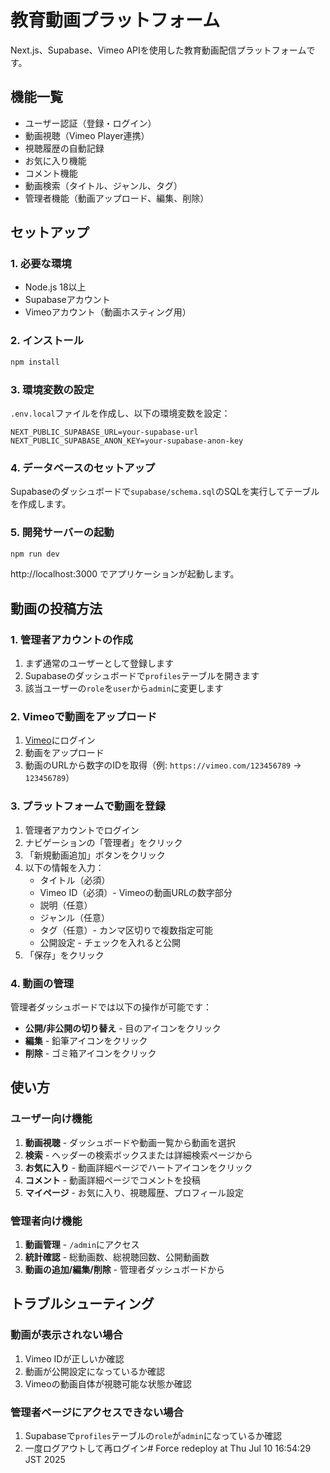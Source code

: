 # 教育動画プラットフォーム

Next.js、Supabase、Vimeo APIを使用した教育動画配信プラットフォームです。

## 機能一覧

- ユーザー認証（登録・ログイン）
- 動画視聴（Vimeo Player連携）
- 視聴履歴の自動記録
- お気に入り機能
- コメント機能
- 動画検索（タイトル、ジャンル、タグ）
- 管理者機能（動画アップロード、編集、削除）

## セットアップ

### 1. 必要な環境

- Node.js 18以上
- Supabaseアカウント
- Vimeoアカウント（動画ホスティング用）

### 2. インストール

```bash
npm install
```

### 3. 環境変数の設定

`.env.local`ファイルを作成し、以下の環境変数を設定：

```env
NEXT_PUBLIC_SUPABASE_URL=your-supabase-url
NEXT_PUBLIC_SUPABASE_ANON_KEY=your-supabase-anon-key
```

### 4. データベースのセットアップ

Supabaseのダッシュボードで`supabase/schema.sql`のSQLを実行してテーブルを作成します。

### 5. 開発サーバーの起動

```bash
npm run dev
```

http://localhost:3000 でアプリケーションが起動します。

## 動画の投稿方法

### 1. 管理者アカウントの作成

1. まず通常のユーザーとして登録します
2. Supabaseのダッシュボードで`profiles`テーブルを開きます
3. 該当ユーザーの`role`を`user`から`admin`に変更します

### 2. Vimeoで動画をアップロード

1. [Vimeo](https://vimeo.com)にログイン
2. 動画をアップロード
3. 動画のURLから数字のIDを取得（例: `https://vimeo.com/123456789` → `123456789`）

### 3. プラットフォームで動画を登録

1. 管理者アカウントでログイン
2. ナビゲーションの「管理者」をクリック
3. 「新規動画追加」ボタンをクリック
4. 以下の情報を入力：
   - タイトル（必須）
   - Vimeo ID（必須）- Vimeoの動画URLの数字部分
   - 説明（任意）
   - ジャンル（任意）
   - タグ（任意）- カンマ区切りで複数指定可能
   - 公開設定 - チェックを入れると公開
5. 「保存」をクリック

### 4. 動画の管理

管理者ダッシュボードでは以下の操作が可能です：

- **公開/非公開の切り替え** - 目のアイコンをクリック
- **編集** - 鉛筆アイコンをクリック
- **削除** - ゴミ箱アイコンをクリック

## 使い方

### ユーザー向け機能

1. **動画視聴** - ダッシュボードや動画一覧から動画を選択
2. **検索** - ヘッダーの検索ボックスまたは詳細検索ページから
3. **お気に入り** - 動画詳細ページでハートアイコンをクリック
4. **コメント** - 動画詳細ページでコメントを投稿
5. **マイページ** - お気に入り、視聴履歴、プロフィール設定

### 管理者向け機能

1. **動画管理** - `/admin`にアクセス
2. **統計確認** - 総動画数、総視聴回数、公開動画数
3. **動画の追加/編集/削除** - 管理者ダッシュボードから

## トラブルシューティング

### 動画が表示されない場合

1. Vimeo IDが正しいか確認
2. 動画が公開設定になっているか確認
3. Vimeoの動画自体が視聴可能な状態か確認

### 管理者ページにアクセスできない場合

1. Supabaseで`profiles`テーブルの`role`が`admin`になっているか確認
2. 一度ログアウトして再ログイン# Force redeploy at Thu Jul 10 16:54:29 JST 2025
